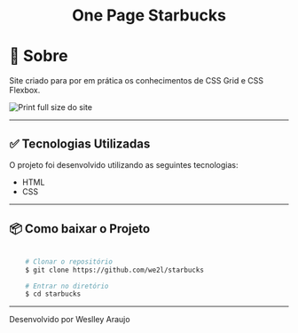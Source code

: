 <h1 align='center'>
    One Page Starbucks
</h1>

# 📃 **Sobre**

Site criado para por em prática os conhecimentos de CSS Grid e CSS Flexbox.

![Print full size do site](/assets/img/full-size.png)

---

## ✅ Tecnologias Utilizadas

O projeto foi desenvolvido utilizando as seguintes tecnologias:

- HTML
- CSS


---

## 📦 Como baixar o Projeto


```bash

    # Clonar o repositório
    $ git clone https://github.com/we2l/starbucks

    # Entrar no diretório
    $ cd starbucks

```
---
Desenvolvido por Weslley Araujo 
